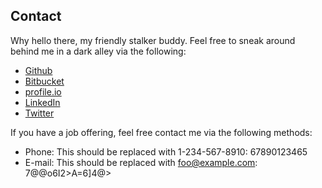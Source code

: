 ## Contact ##

Why hello there, my friendly stalker buddy. Feel free to sneak around behind me in a dark alley via the following:

* [Github](http://github.com/duckinator)
* [Bitbucket](http://bitbucket.org/duckinator)
* [profile.io](http://profile.io/duckinator)
* [LinkedIn](http://www.linkedin.com/pub/nick-markwell/20/261/325)
* [Twitter](http://twitter.com/duckinator)


If you have a job offering, feel free contact me via the following methods:

* Phone: <span class="rot5" data-rot="67890123465">This should be replaced with 1-234-567-8910: 67890123465</span>
* E-mail: <span class="rot47" data-rot="7@@o6I2&#62;A=6]4@&#62;">This should be replaced with foo@example.com: 7@@o6I2&gt;A=6]4@&gt;</span>